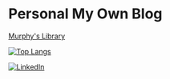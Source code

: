# Personal My Own Blog
[Murphy's Library](https://www.murphybooks.me/)


[![Top Langs](https://github-readme-stats.vercel.app/api/top-langs/?username=murphybread)](https://github.com/anuraghazra/github-readme-stats)


[![LinkedIn](https://img.shields.io/badge/LinkedIn-0077B5?style=for-the-badge&logo=linkedin&logoColor=white)](https://www.linkedin.com/in/%EB%AF%BC%EC%B0%AC-%EA%B9%80-aba89a243)

